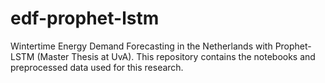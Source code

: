 # edf-prophet-lstm
Wintertime Energy Demand Forecasting in the Netherlands with Prophet-LSTM (Master Thesis at UvA). This repository contains the notebooks and preprocessed data used for this research.
